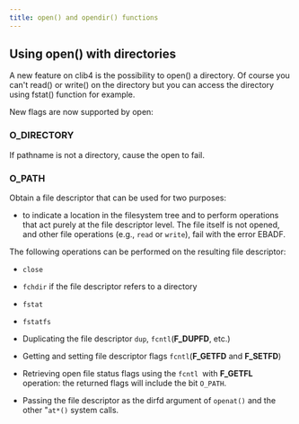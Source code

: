 ```yaml
---
title: open() and opendir() functions
---
```


## Using open() with directories

A new feature on clib4 is the possibility to open() a directory.
Of course you can't read() or write() on the directory but you can access the directory using fstat() function for example.

New flags are now supported by open:

### O_DIRECTORY

If pathname is not a directory, cause the open to fail.

### O_PATH

Obtain a file descriptor that can be used for two purposes: 
* to indicate a location in the filesystem tree and to perform operations that act purely at the file descriptor level.  The file itself is not opened, and other file operations (e.g., `read` or `write`),  fail with the error EBADF.

The following operations can be performed on the resulting file descriptor:

  *  `close`

  *  `fchdir` if the file descriptor refers to a directory
 
  *  `fstat`

  *  `fstatfs`

  *  Duplicating the file descriptor `dup`, `fcntl`(**F_DUPFD**, etc.)

  *  Getting and setting file descriptor flags `fcntl`(**F_GETFD** and **F_SETFD**)

  *  Retrieving open file status flags using the `fcntl `with **F_GETFL** operation: the returned flags will include the bit `O_PATH`.

  *  Passing the file descriptor as the dirfd argument of `openat()` and the other "`at*()` system calls.